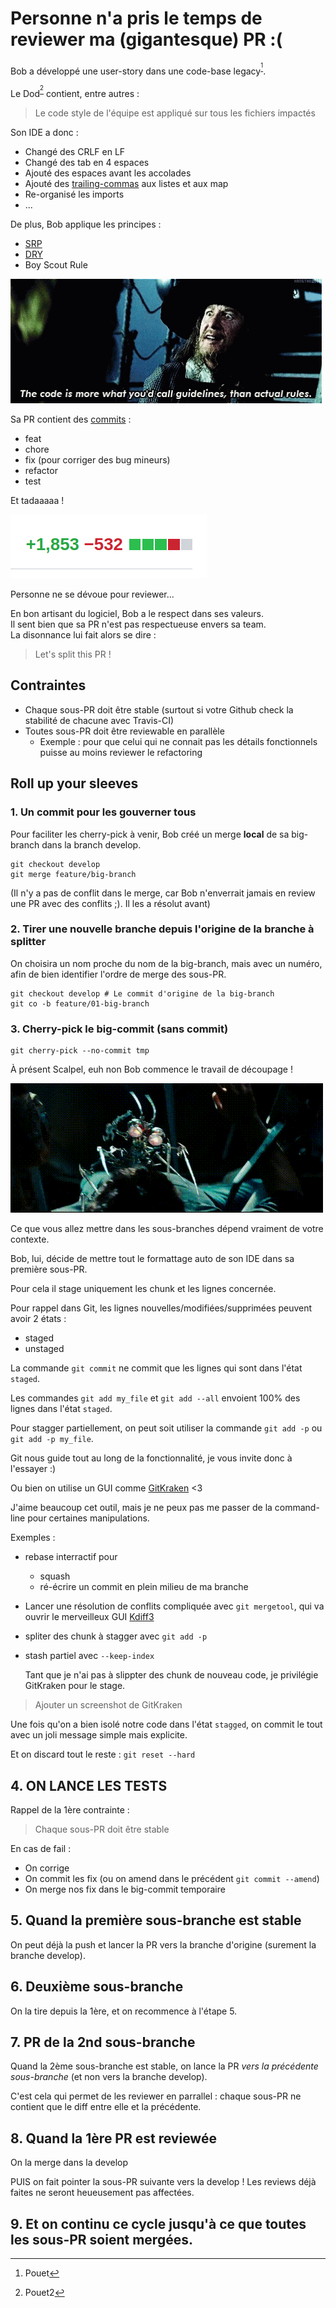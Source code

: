 # Personne n'a pris le temps de reviewer ma (gigantesque) PR :(

Bob a développé une user-story dans une code-base legacy<sup>[^1]</sup>.

Le Dod<sup>[^2]</sup> contient, entre autres :

>Le code style de l'équipe est appliqué sur tous les fichiers impactés

Son IDE a donc :
* Changé des CRLF en LF
* Changé des tab en 4 espaces
* Ajouté des espaces avant les accolades
* Ajouté des [trailing-commas](https://developer.mozilla.org/fr/docs/Web/JavaScript/Reference/Virgules_finales) aux listes et aux map
* Re-organisé les imports
* ...

De plus, Bob applique les principes :
* [SRP](https://fr.wikipedia.org/wiki/Principe_de_responsabilit%C3%A9_unique)
* [DRY](https://fr.wikipedia.org/wiki/Ne_vous_r%C3%A9p%C3%A9tez_pas)
* Boy Scout Rule

![](pirate_code.gif)

Sa PR contient des [commits](https://www.conventionalcommits.org/fr/v1.0.0/#sp%c3%a9cification) :
* feat
* chore
* fix (pour corriger des bug mineurs)
* refactor
* test

Et tadaaaaa !

![](big_pr.png)

Personne ne se dévoue pour reviewer...

En bon artisant du logiciel, Bob a le respect dans ses valeurs.  
Il sent bien que sa PR n'est pas respectueuse envers sa team.  
La disonnance lui fait alors se dire :
>Let's split this PR !

## Contraintes
* Chaque sous-PR doit être stable (surtout si votre Github check la stabilité de chacune avec Travis-CI)
* Toutes sous-PR doit être reviewable en parallèle
  * Exemple : pour que celui qui ne connait pas les détails fonctionnels puisse au moins reviewer le refactoring

## Roll up your sleeves

### 1. Un commit pour les gouverner tous
Pour faciliter les cherry-pick à venir, Bob créé un merge **local** de sa big-branch dans la branch develop.
```shell
git checkout develop
git merge feature/big-branch
```
(Il n'y a pas de conflit dans le merge, car Bob n'enverrait jamais en review une PR avec des conflits ;). Il les a résolut avant)

### 2. Tirer une nouvelle branche depuis l'origine de la branche à splitter

 On choisira un nom proche du nom de la big-branch, mais avec un numéro, afin de bien identifier l'ordre de merge des sous-PR.
```shell
git checkout develop # Le commit d'origine de la big-branch
git co -b feature/01-big-branch
```

### 3. Cherry-pick le big-commit (sans commit)
```
git cherry-pick --no-commit tmp
```
À présent Scalpel, euh non Bob commence le travail de découpage !

![](cut-cut.gif)

 Ce que vous allez mettre dans les sous-branches dépend vraiment de votre contexte.

 Bob, lui, décide de mettre tout le formattage auto de son IDE dans sa première sous-PR.

 Pour cela il stage uniquement les chunk et les lignes concernée.

 Pour rappel dans Git, les lignes nouvelles/modifiées/supprimées peuvent avoir 2 états :
 * staged
 * unstaged

 La commande `git commit` ne commit que les lignes qui sont dans l'état `staged`.

 Les commandes `git add my_file` et `git add --all` envoient 100% des lignes dans l'état `staged`.
 
 Pour stagger partiellement, on peut soit utiliser la commande `git add -p` ou `git add -p my_file`.

 Git nous guide tout au long de la fonctionnalité, je vous invite donc à l'essayer :)

 Ou bien on utilise un GUI comme [GitKraken](https://www.gitkraken.com/invite/whLo3ms9) <3

 J'aime beaucoup cet outil, mais je ne peux pas me passer de la command-line pour certaines manipulations.

Exemples :

* rebase interractif pour
  * squash
  * ré-écrire un commit en plein milieu de ma branche
* Lancer une résolution de conflits compliquée avec `git mergetool`, qui va ouvrir le merveilleux GUI [Kdiff3](http://kdiff3.sourceforge.net/)
* spliter des chunk à stagger avec `git add -p`
* stash partiel avec `--keep-index`

  Tant que je n'ai pas à slippter des chunk de nouveau code, je privilégie GitKraken pour le stage.
>Ajouter un screenshot de GitKraken

 Une fois qu'on a bien isolé notre code dans l'état `stagged`, on commit le tout avec un joli message simple mais explicite.

 Et on discard tout le reste : `git reset --hard`
 
## 4. ON LANCE LES TESTS

 Rappel de la 1ère contrainte :
>Chaque sous-PR doit être stable

 En cas de fail :
 * On corrige
 * On commit les fix (ou on amend dans le précédent `git commit --amend`)
 * On merge nos fix dans le big-commit temporaire

## 5. Quand la première sous-branche est stable

 On peut déjà la push et lancer la PR vers la branche d'origine (surement la branche develop).

## 6. Deuxième sous-branche

 On la tire depuis la 1ère, et on recommence à l'étape 5.

## 7. PR de la 2nd sous-branche

 Quand la 2ème sous-branche est stable, on lance la PR *vers la précédente sous-branche* (et non vers la branche develop).

 C'est cela qui permet de les reviewer en parrallel : chaque sous-PR ne contient que le diff entre elle et la précédente.

## 8. Quand la 1ère PR est reviewée

 On la merge dans la develop

 PUIS on fait pointer la sous-PR suivante vers la develop !
Les reviews déjà faites ne seront heueusement pas affectées.

## 9. Et on continu ce cycle jusqu'à ce que toutes les sous-PR soient mergées.


[^1]: Pouet
[^2]: Pouet2
